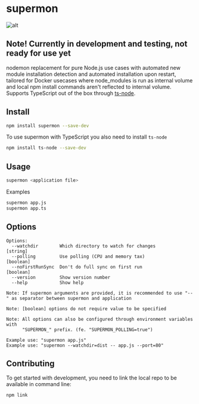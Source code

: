 # supermon

![alt](https://github.com/mikkotikkanen/supermon/workflows/CI/badge.svg)

## Note! Currently in development and testing, not ready for use yet

nodemon replacement for pure Node.js use cases with automated new module installation detection
and automated installation upon restart, tailored for Docker usecases where node_modules is run as
internal volume and local npm install commands aren't reflected to internal volume. Supports
TypeScript out of the box through [ts-node](https://www.npmjs.com/package/ts-node).

## Install

```bash
npm install supermon --save-dev
```

To use supermon with TypeScript you also need to install `ts-node`

```bash
npm install ts-node --save-dev
```

## Usage

```bash
supermon <application file>
```

Examples

```bash
supermon app.js
supermon app.ts
```

## Options

```help
Options:
  --watchdir        Which directory to watch for changes                [string]
  --polling         Use polling (CPU and memory tax)                   [boolean]
  --noFirstRunSync  Don't do full sync on first run                    [boolean]
  --version         Show version number
  --help            Show help

Note: If supermon arguments are provided, it is recommended to use "--" as separator between supermon and application

Note: [boolean] options do not require value to be specified

Note: All options can also be configured through environment variables with
      "SUPERMON_" prefix. (fe. "SUPERMON_POLLING=true")

Example use: "supermon app.js"
Example use: "supermon --watchdir=dist -- app.js --port=80"
```

## Contributing

To get started with development, you need to link the local repo to be available in command line:

```bash
npm link
```